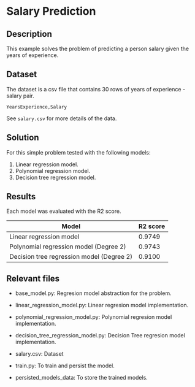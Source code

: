 # Salary Prediction

## Description
This example solves the problem of predicting a person salary given the years of experience. 

## Dataset
The dataset is a csv file that contains 30 rows of years of experience - salary pair.

```YearsExperience,Salary```

See `salary.csv` for more details of the data.

## Solution
For this simple problem tested with the following models:
  1. Linear regression model.
  2. Polynomial regression model.
  3. Decision tree regression model.

## Results
Each model was evaluated with the R2 score.

| Model                                      | R2 score      |
| ------------------------------------------ | ------------- |
| Linear regression model                    | 0.9749        |
| Polynomial regression model (Degree 2)     | 0.9743        |
| Decision tree regression model (Degree 2)  | 0.9100        |

## Relevant files
- base_model.py: Regresion model abstraction for the problem.

- linear_regression_model.py: Linear regresion model implementation.

- polynomial_regression_model.py: Polynomial regresion model implementation.

- decision_tree_regression_model.py: Decision Tree regresion model implementation.

- salary.csv: Dataset

- train.py: To train and persist the model.

- persisted_models_data: To store the trained models.